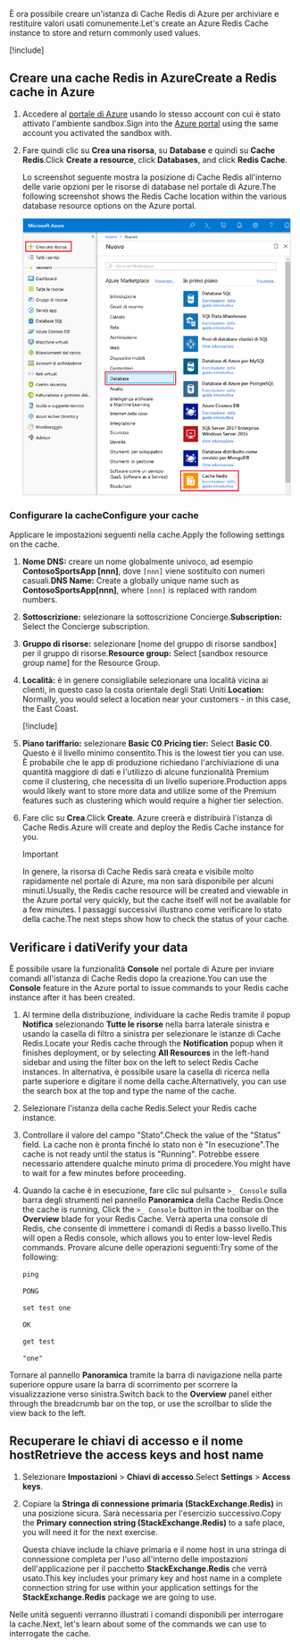 <span data-ttu-id="20a8e-101">È ora possibile creare un'istanza di Cache Redis di Azure per archiviare e restituire valori usati comunemente.</span><span class="sxs-lookup"><span data-stu-id="20a8e-101">Let's create an Azure Redis Cache instance to store and return commonly used values.</span></span>

<!-- Activate the sandbox -->
[!include[](../../../includes/azure-sandbox-activate.md)]

## <a name="create-a-redis-cache-in-azure"></a><span data-ttu-id="20a8e-102">Creare una cache Redis in Azure</span><span class="sxs-lookup"><span data-stu-id="20a8e-102">Create a Redis cache in Azure</span></span>

1. <span data-ttu-id="20a8e-103">Accedere al [portale di Azure](https://portal.azure.com/learn.docs.microsoft.com?azure-portal=true) usando lo stesso account con cui è stato attivato l'ambiente sandbox.</span><span class="sxs-lookup"><span data-stu-id="20a8e-103">Sign into the [Azure portal](https://portal.azure.com/learn.docs.microsoft.com?azure-portal=true) using the same account you activated the sandbox with.</span></span>

1. <span data-ttu-id="20a8e-104">Fare quindi clic su **Crea una risorsa**, su **Database** e quindi su **Cache Redis**.</span><span class="sxs-lookup"><span data-stu-id="20a8e-104">Click **Create a resource**, click **Databases**, and click **Redis Cache**.</span></span>

    <span data-ttu-id="20a8e-105">Lo screenshot seguente mostra la posizione di Cache Redis all'interno delle varie opzioni per le risorse di database nel portale di Azure.</span><span class="sxs-lookup"><span data-stu-id="20a8e-105">The following screenshot shows the Redis Cache location within the various database resource options on the Azure portal.</span></span>

    ![Screenshot che mostra le opzioni per i database del portale di Azure, con le opzioni Crea una risorsa, Database e Cache Redis evidenziate.](../media/4-create-a-cache-1.png)

### <a name="configure-your-cache"></a><span data-ttu-id="20a8e-107">Configurare la cache</span><span class="sxs-lookup"><span data-stu-id="20a8e-107">Configure your cache</span></span>

<span data-ttu-id="20a8e-108">Applicare le impostazioni seguenti nella cache.</span><span class="sxs-lookup"><span data-stu-id="20a8e-108">Apply the following settings on the cache.</span></span>

1. <span data-ttu-id="20a8e-109">**Nome DNS:** creare un nome globalmente univoco, ad esempio **ContosoSportsApp [nnn]**, dove `[nnn]` viene sostituito con numeri casuali.</span><span class="sxs-lookup"><span data-stu-id="20a8e-109">**DNS Name:** Create a globally unique name such as **ContosoSportsApp[nnn]**, where `[nnn]` is replaced with random numbers.</span></span>

1. <span data-ttu-id="20a8e-110">**Sottoscrizione:** selezionare la sottoscrizione Concierge.</span><span class="sxs-lookup"><span data-stu-id="20a8e-110">**Subscription:** Select the Concierge subscription.</span></span>

1. <span data-ttu-id="20a8e-111">**Gruppo di risorse:** selezionare <rgn>[nome del gruppo di risorse sandbox]</rgn> per il gruppo di risorse.</span><span class="sxs-lookup"><span data-stu-id="20a8e-111">**Resource group:** Select <rgn>[sandbox resource group name]</rgn> for the Resource Group.</span></span>

1. <span data-ttu-id="20a8e-112">**Località:** è in genere consigliabile selezionare una località vicina ai clienti, in questo caso la costa orientale degli Stati Uniti.</span><span class="sxs-lookup"><span data-stu-id="20a8e-112">**Location:** Normally, you would select a location near your customers - in this case, the East Coast.</span></span>

    [!include[](../../../includes/azure-sandbox-regions-note-friendly.md)]

5. <span data-ttu-id="20a8e-113">**Piano tariffario:** selezionare **Basic C0**.</span><span class="sxs-lookup"><span data-stu-id="20a8e-113">**Pricing tier:** Select **Basic C0**.</span></span> <span data-ttu-id="20a8e-114">Questo è il livello minimo consentito.</span><span class="sxs-lookup"><span data-stu-id="20a8e-114">This is the lowest tier you can use.</span></span> <span data-ttu-id="20a8e-115">È probabile che le app di produzione richiedano l'archiviazione di una quantità maggiore di dati e l'utilizzo di alcune funzionalità Premium come il clustering, che necessita di un livello superiore.</span><span class="sxs-lookup"><span data-stu-id="20a8e-115">Production apps would likely want to store more data and utilize some of the Premium features such as clustering which would require a higher tier selection.</span></span>

1. <span data-ttu-id="20a8e-116">Fare clic su **Crea**.</span><span class="sxs-lookup"><span data-stu-id="20a8e-116">Click **Create**.</span></span> <span data-ttu-id="20a8e-117">Azure creerà e distribuirà l'istanza di Cache Redis.</span><span class="sxs-lookup"><span data-stu-id="20a8e-117">Azure will create and deploy the Redis Cache instance for you.</span></span>

    > [!IMPORTANT]
    > <span data-ttu-id="20a8e-118">In genere, la risorsa di Cache Redis sarà creata e visibile molto rapidamente nel portale di Azure, ma non sarà disponibile per alcuni minuti.</span><span class="sxs-lookup"><span data-stu-id="20a8e-118">Usually, the Redis cache resource will be created and viewable in the Azure portal very quickly, but the cache itself will not be available for a few minutes.</span></span> <span data-ttu-id="20a8e-119">I passaggi successivi illustrano come verificare lo stato della cache.</span><span class="sxs-lookup"><span data-stu-id="20a8e-119">The next steps show how to check the status of your cache.</span></span>

## <a name="verify-your-data"></a><span data-ttu-id="20a8e-120">Verificare i dati</span><span class="sxs-lookup"><span data-stu-id="20a8e-120">Verify your data</span></span>

<span data-ttu-id="20a8e-121">È possibile usare la funzionalità **Console** nel portale di Azure per inviare comandi all'istanza di Cache Redis dopo la creazione.</span><span class="sxs-lookup"><span data-stu-id="20a8e-121">You can use the **Console** feature in the Azure portal to issue commands to your Redis cache instance after it has been created.</span></span>

1. <span data-ttu-id="20a8e-122">Al termine della distribuzione, individuare la cache Redis tramite il popup **Notifica** selezionando **Tutte le risorse** nella barra laterale sinistra e usando la casella di filtro a sinistra per selezionare le istanze di Cache Redis.</span><span class="sxs-lookup"><span data-stu-id="20a8e-122">Locate your Redis cache through the **Notification** popup when it finishes deployment, or by selecting **All Resources** in the left-hand sidebar and using the filter box on the left to select Redis Cache instances.</span></span> <span data-ttu-id="20a8e-123">In alternativa, è possibile usare la casella di ricerca nella parte superiore e digitare il nome della cache.</span><span class="sxs-lookup"><span data-stu-id="20a8e-123">Alternatively, you can use the search box at the top and type the name of the cache.</span></span>

1. <span data-ttu-id="20a8e-124">Selezionare l'istanza della cache Redis.</span><span class="sxs-lookup"><span data-stu-id="20a8e-124">Select your Redis cache instance.</span></span>

1. <span data-ttu-id="20a8e-125">Controllare il valore del campo "Stato".</span><span class="sxs-lookup"><span data-stu-id="20a8e-125">Check the value of the "Status" field.</span></span> <span data-ttu-id="20a8e-126">La cache non è pronta finché lo stato non è "In esecuzione".</span><span class="sxs-lookup"><span data-stu-id="20a8e-126">The cache is not ready until the status is "Running".</span></span> <span data-ttu-id="20a8e-127">Potrebbe essere necessario attendere qualche minuto prima di procedere.</span><span class="sxs-lookup"><span data-stu-id="20a8e-127">You might have to wait for a few minutes before proceeding.</span></span>

1. <span data-ttu-id="20a8e-128">Quando la cache è in esecuzione, fare clic sul pulsante `>_ Console` sulla barra degli strumenti nel pannello **Panoramica** della Cache Redis.</span><span class="sxs-lookup"><span data-stu-id="20a8e-128">Once the cache is running, Click the `>_ Console` button in the toolbar on the **Overview** blade for your Redis Cache.</span></span> <span data-ttu-id="20a8e-129">Verrà aperta una console di Redis, che consente di immettere i comandi di Redis a basso livello.</span><span class="sxs-lookup"><span data-stu-id="20a8e-129">This will open a Redis console, which allows you to enter low-level Redis commands.</span></span> <span data-ttu-id="20a8e-130">Provare alcune delle operazioni seguenti:</span><span class="sxs-lookup"><span data-stu-id="20a8e-130">Try some of the following:</span></span>

    ```console
    ping
    ```

    ```output
    PONG
    ```

    ```console
    set test one
    ```

    ```output
    OK
    ```

    ```console
    get test
    ```

    ```output
    "one"
    ```

<span data-ttu-id="20a8e-131">Tornare al pannello **Panoramica** tramite la barra di navigazione nella parte superiore oppure usare la barra di scorrimento per scorrere la visualizzazione verso sinistra.</span><span class="sxs-lookup"><span data-stu-id="20a8e-131">Switch back to the **Overview** panel either through the breadcrumb bar on the top, or use the scrollbar to slide the view back to the left.</span></span>

## <a name="retrieve-the-access-keys-and-host-name"></a><span data-ttu-id="20a8e-132">Recuperare le chiavi di accesso e il nome host</span><span class="sxs-lookup"><span data-stu-id="20a8e-132">Retrieve the access keys and host name</span></span>

1. <span data-ttu-id="20a8e-133">Selezionare **Impostazioni** > **Chiavi di accesso**.</span><span class="sxs-lookup"><span data-stu-id="20a8e-133">Select **Settings** > **Access keys**.</span></span>

1. <span data-ttu-id="20a8e-134">Copiare la **Stringa di connessione primaria (StackExchange.Redis)** in una posizione sicura. Sarà necessaria per l'esercizio successivo.</span><span class="sxs-lookup"><span data-stu-id="20a8e-134">Copy the **Primary connection string (StackExchange.Redis)** to a safe place, you will need it for the next exercise.</span></span>

    <span data-ttu-id="20a8e-135">Questa chiave include la chiave primaria e il nome host in una stringa di connessione completa per l'uso all'interno delle impostazioni dell'applicazione per il pacchetto **StackExchange.Redis** che verrà usato.</span><span class="sxs-lookup"><span data-stu-id="20a8e-135">This key includes your primary key and host name in a complete connection string for use within your application settings for the **StackExchange.Redis** package we are going to use.</span></span>

<span data-ttu-id="20a8e-136">Nelle unità seguenti verranno illustrati i comandi disponibili per interrogare la cache.</span><span class="sxs-lookup"><span data-stu-id="20a8e-136">Next, let's learn about some of the commands we can use to interrogate the cache.</span></span>